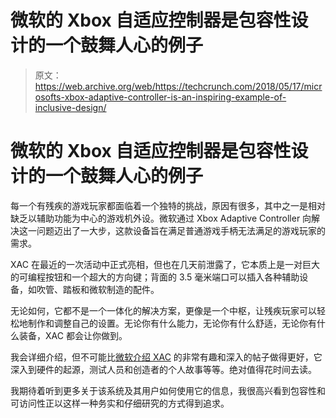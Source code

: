 # 微软的 Xbox 自适应控制器是包容性设计的一个鼓舞人心的例子

> 原文：<https://web.archive.org/web/https://techcrunch.com/2018/05/17/microsofts-xbox-adaptive-controller-is-an-inspiring-example-of-inclusive-design/>

# 微软的 Xbox 自适应控制器是包容性设计的一个鼓舞人心的例子

每一个有残疾的游戏玩家都面临着一个独特的挑战，原因有很多，其中之一是相对缺乏以辅助功能为中心的游戏机外设。微软通过 Xbox Adaptive Controller 向解决这一问题迈出了一大步，这款设备旨在满足普通游戏手柄无法满足的游戏玩家的需求。

XAC 在最近的一次活动中正式亮相，但也在几天前泄露了，它本质上是一对巨大的可编程按钮和一个超大的方向键；背面的 3.5 毫米端口可以插入各种辅助设备，如吹管、踏板和微软制造的配件。

无论如何，它都不是一个一体化的解决方案，更像是一个中枢，让残疾玩家可以轻松地制作和调整自己的设置。无论你有什么能力，无论你有什么舒适，无论你有什么装备，XAC 都会让你做到。

我会详细介绍，但不可能比[微软介绍 XAC](https://web.archive.org/web/20230225230331/https://news.microsoft.com/stories/xbox-adaptive-controller/) 的非常有趣和深入的帖子做得更好，它深入到硬件的起源，测试人员和创造者的个人故事等等。绝对值得花时间去读。

我期待着听到更多关于该系统及其用户如何使用它的信息，我很高兴看到包容性和可访问性正以这样一种务实和仔细研究的方式得到追求。